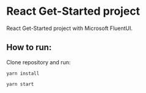 # React Get-Started project

React Get-Started project with Microsoft FluentUI.

## How to run:

Clone repository and run:

```
yarn install
```

```
yarn start
```
